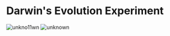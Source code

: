 # Darwin's Evolution Experiment
![unkno11wn](https://user-images.githubusercontent.com/74331678/181596841-64e93c3e-6b71-44f0-8d36-fa2db105dcea.png)
![unknown](https://user-images.githubusercontent.com/74331678/181596847-1b00ce4a-f81c-49b8-9ee2-cae007870983.png)
